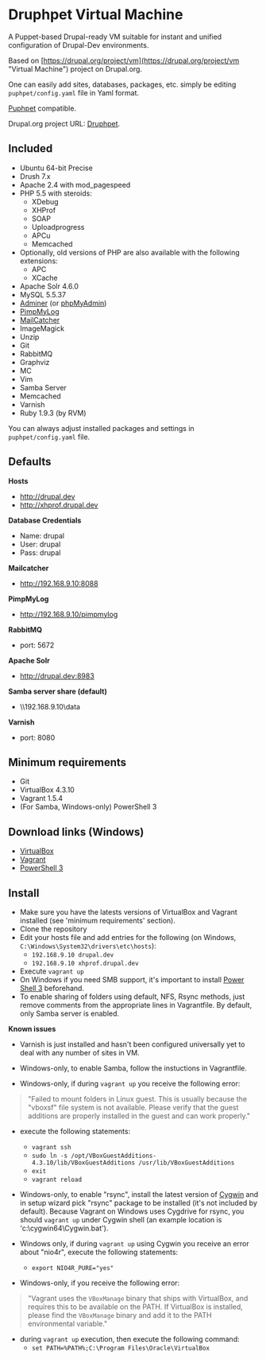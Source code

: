 # Druphpet Virtual Machine #
A Puppet-based Drupal-ready VM suitable for instant and unified configuration of Drupal-Dev environments.

Based on [https://drupal.org/project/vm](https://drupal.org/project/vm "Virtual Machine") project on Drupal.org.

One can easily add sites, databases, packages, etc. simply be editing `puphpet/config.yaml` file in Yaml format.

[Puphpet](https://github.com/puphpet/puphpet "Puphpet") compatible.

Drupal.org project URL: [Druphpet](https://drupal.org/sandbox/k0teg/2247955).

## Included ##
- Ubuntu 64-bit Precise
- Drush 7.x
- Apache 2.4 with mod_pagespeed
- PHP 5.5 with steroids:
	- XDebug	
	- XHProf
  - SOAP
  - Uploadprogress
  - APCu
  - Memcached
- Optionally, old versions of PHP are also available with the following extensions:
	- APC
	- XCache
- Apache Solr 4.6.0
- MySQL 5.5.37
- [Adminer](http://www.adminer.org/) (or [phpMyAdmin](http://www.phpmyadmin.net/home_page/index.php))
- [PimpMyLog](http://pimpmylog.com/)
- [MailCatcher](http://mailcatcher.me/)
- ImageMagick
- Unzip
- Git
- RabbitMQ
- Graphviz
- MC
- Vim
- Samba Server
- Memcached
- Varnish
- Ruby 1.9.3 (by RVM)

You can always adjust installed packages and settings in `puphpet/config.yaml` file.

## Defaults
**Hosts**

- http://drupal.dev
- http://xhprof.drupal.dev

**Database Credentials**

* Name: drupal
* User: drupal
* Pass: drupal

**Mailcatcher**

- http://192.168.9.10:8088

**PimpMyLog**

- http://192.168.9.10/pimpmylog

**RabbitMQ**

- port: 5672

**Apache Solr**

- http://drupal.dev:8983

**Samba server share (default)**

- \\\192.168.9.10\data

**Varnish**

- port: 8080

## Minimum requirements ##
* Git
* VirtualBox 4.3.10
* Vagrant 1.5.4
* (For Samba, Windows-only) PowerShell 3

## Download links (Windows) ##
- [VirtualBox](http://download.virtualbox.org/virtualbox/4.3.10/VirtualBox-4.3.10-93012-Win.exe "Download VirtualBox 4.3.10")
- [Vagrant](https://dl.bintray.com/mitchellh/vagrant/vagrant_1.5.4.msi "Download Vagrant 1.5.4")
- [PowerShell 3](http://www.microsoft.com/en-us/download/details.aspx?id=34595 "Download PowerShell 3")

## Install ##

- Make sure you have the latests versions of VirtualBox and Vagrant installed (see 'minimum requirements' section). 
- Clone the repository
- Edit your hosts file and add entries for the following (on Windows, `C:\Windows\System32\drivers\etc\hosts`):
	- `192.168.9.10 drupal.dev`
	- `192.168.9.10 xhprof.drupal.dev`
- Execute `vagrant up`
- On Windows if you need SMB support, it's important to install [Power Shell 3](http://www.microsoft.com/en-us/download/details.aspx?id=34595) beforehand.
- To enable sharing of folders using default, NFS, Rsync methods, just remove comments from the appropriate lines in Vagrantfile. By default, only Samba server is enabled.

**Known issues**

- Varnish is just installed and hasn't been configured universally yet to deal with any number of sites in VM.

- Windows-only, to enable Samba, follow the instuctions in Vagrantfile. 

- Windows-only, if during `vagrant up` you receive the following error:
> "Failed to mount folders in Linux guest. This is usually because the "vboxsf" file system is not available. Please verify that the guest additions are properly installed in the guest and can work properly." 
- execute the following statements:
	- `vagrant ssh`
	- `sudo ln -s /opt/VBoxGuestAdditions-4.3.10/lib/VBoxGuestAdditions /usr/lib/VBoxGuestAdditions` 
	- `exit`
	- `vagrant reload`

- Windows-only, to enable "rsync", install the latest version of [Cygwin](http://www.cygwin.com) and in setup wizard pick "rsync" package to be installed (it's not included by default). Because Vagrant on Windows uses Cygdrive for rsync, you should `vagrant up` under Cygwin shell (an example location is 'c:\cygwin64\Cygwin.bat'). 

- Windows only, if during `vagrant up` using Cygwin you receive an error about "nio4r", execute the following statements:
	- `export NIO4R_PURE="yes"`

- Windows-only, if you receive the following error: 
> "Vagrant uses the `VBoxManage` binary that ships with VirtualBox, and requires this to be available on the PATH. If VirtualBox is installed, please find the `VBoxManage` binary and add it to the PATH environmental variable." 
- during `vagrant up` execution, then execute the following command: 
	- `set PATH=%PATH%;C:\Program Files\Oracle\VirtualBox`
